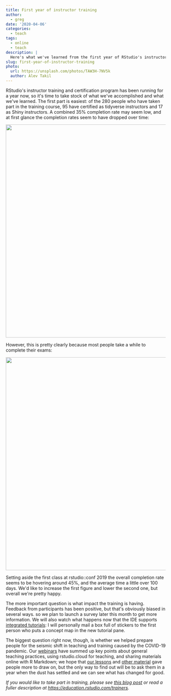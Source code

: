 ```yaml
---
title: First year of instructor training
author:
  - greg
date: '2020-04-06'
categories:
  - teach
tags:
  - online
  - teach
description: |
  Here's what we've learned from the first year of RStudio's instructor training and certification program.
slug: first-year-of-instructor-training
photo:
  url: https://unsplash.com/photos/TAW3H-7NV5k
  author: Alev Takil
---
```




RStudio's instructor training and certification program has been running for a year now,
so it's time to take stock of what we've accomplished and what we've learned.
The first part is easiest:
of the 280 people who have taken part in the training course,
95 have certified as tidyverse instructors and 17 as Shiny instructors.
A combined 35% completion rate may seem low,
and at first glance the completion rates seem to have dropped over time:

<img src="/blog/2020-04-06-first-year-of-instructor-training/index_files/figure-html/completion-rates-1.png" width="672" />

However, this is pretty clearly because most people take a while to complete their exams:

<img src="/blog/2020-04-06-first-year-of-instructor-training/index_files/figure-html/competion-times-1.png" width="672" />

Setting aside the first class at rstudio::conf 2019
the overall completion rate seems to be hovering around 45%,
and the average time a little over 100 days.
We'd like to increase the first figure and lower the second one,
but overall we're pretty happy.

The more important question is what impact the training is having.
Feedback from participants has been positive,
but that's obviously biased in several ways.
so we plan to launch a survey later this month to get more information.
We will also watch what happens now that the IDE supports [integrated tutorials][integrated-tutorials]:
I will personally mail a box full of stickers to
the first person who puts a concept map in the new tutorial pane.

The biggest question right now,
though,
is whether we helped prepare people for the seismic shift in teaching and training
caused by the COVID-19 pandemic.
Our [webinars][webinars] have summed up key points about general teaching practices,
using rstudio.cloud for teaching,
and sharing materials online with R Markdown;
we hope that [our lessons][lessons] and [other material][t3] gave people more to draw on,
but the only way to find out will be to ask them in a year
when the dust has settled and we can see what has changed for good.

*If you would like to take part in training,
please see [this blog post][reopening]
or read a fuller description at <https://education.rstudio.com/trainers>.*

[integrated-tutorials]: https://blog.rstudio.com/2020/02/25/rstudio-1-3-integrated-tutorials/
[lessons]: https://drive.google.com/drive/folders/13ohFt3D0EJ5PDbMaWTxnHH-hwA7G0IvY
[reopening]: https://education.rstudio.com/blog/2020/03/reopening-training-applications/
[t3]: http://teachtogether.tech
[webinars]: https://resources.rstudio.com/webinars
